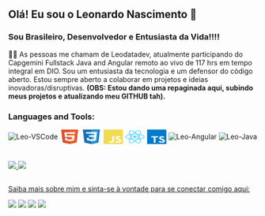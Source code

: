 ## Olá! Eu sou o Leonardo Nascimento 👋

### Sou Brasileiro, Desenvolvedor e Entusiasta da Vida!!!!

🧑‍💼 As pessoas me chamam de Leodatadev, atualmente participando do Capgemini Fullstack Java and Angular remoto ao vivo de 117 hrs em tempo integral em DIO. Sou um entusiasta da tecnologia e um defensor do código aberto. Estou sempre aberto a colaborar em projetos e ideias inovadoras/disruptivas. **(OBS: Estou dando uma repaginada aqui, subindo meus projetos e atualizando meu GITHUB tah).**

### Languages and Tools:
<div style="display: inline_block">
  <img align="center" alt="Leo-VSCode" height="30" width="40" src="https://cdn.jsdelivr.net/gh/devicons/devicon@latest/icons/vscode/vscode-original.svg">
  <img align="center" alt="Leo-HTML" height="30" width="40" src="https://raw.githubusercontent.com/devicons/devicon/master/icons/html5/html5-original.svg">
  <img align="center" alt="Leo-CSS" height="30" width="40" src="https://raw.githubusercontent.com/devicons/devicon/master/icons/css3/css3-original.svg">
  <img align="center" alt="Leo-Js" height="30" width="40" src="https://raw.githubusercontent.com/devicons/devicon/master/icons/javascript/javascript-plain.svg">
  <img align="center" alt="Leo-React" height="30" width="40" src="https://raw.githubusercontent.com/devicons/devicon/master/icons/react/react-original.svg">
  <img align="center" alt="Leo-Ts" height="30" width="40" src="https://raw.githubusercontent.com/devicons/devicon/master/icons/typescript/typescript-plain.svg">  
  <img align="center" alt="Leo-Angular" height="30" width="40" src="https://cdn.jsdelivr.net/gh/devicons/devicon@latest/icons/angularjs/angularjs-original.svg">
  <img align="center" alt="Leo-Java" height="30" width="40" src="https://cdn.jsdelivr.net/gh/devicons/devicon@latest/icons/java/java-original-wordmark.svg">
</div>

<br>
<br>

<div>
  <a href="https://github.com/leodatadev">
  <img height="180em" src="https://github-readme-stats.vercel.app/api?username=leodatadev&show_icons=true&theme=dark&include_all_commits=true&count_private=true"/>
  <img height="180em" src="https://github-readme-stats.vercel.app/api/top-langs/?username=leodatadev&layout=compact&langs_count=16&theme=dark"/>
</div>

##

Saiba mais sobre mim e sinta-se à vontade para se conectar comigo aqui:
<div>
  <a href="https://www.youtube.com" target="_blank"><img src="https://img.shields.io/badge/YouTube-FF0000?style=for-the-badge&logo=youtube&logoColor=white" target="_blank"></a>
  <a href="https://instagram.com/leocodes" target="_blank"><img src="https://img.shields.io/badge/-Instagram-%23E4405F?style=for-the-badge&logo=instagram&logoColor=white" target="_blank"></a>
 	<a href = "mailto:leonascimento@leodatadev.com.br"><img src="https://img.shields.io/badge/-Gmail-%23333?style=for-the-badge&logo=gmail&logoColor=white" target="_blank"></a>
  <a href="https://www.linkedin.com/in/leodatadev" target="_blank"><img src="https://img.shields.io/badge/-LinkedIn-%230077B5?style=for-the-badge&logo=linkedin&logoColor=white" target="_blank"></a>
</div>
